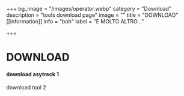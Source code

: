 +++
bg_image = "/images/operator.webp"
category = "Download"
description = "tools download page"
image = ""
title = "DOWNLOAD"
[[information]]
info = "boh"
label = "E MOLTO ALTRO..."

+++
# DOWNLOAD

#### download asytreck 1

download tool 2